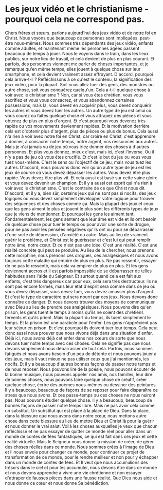 # Les jeux vidéo et le christianisme - pourquoi cela ne correspond pas.

Chers frères et sœurs, parlons aujourd'hui des jeux vidéo et de notre foi en Christ.
Nous voyons que beaucoup de personnes sont impliquées, peut-être nous-mêmes.
Nous sommes très dépendants des jeux vidéo, enfants comme adultes,
et maintenant même les personnes âgées passent beaucoup de temps à jouer.
Nous le voyons dans le train, dans les lieux publics, sur notre lieu de travail,
et cela devient de plus en plus courant.
Et parfois, des personnes viennent me parler de choses importantes,
et je remarque qu'en même temps, elles jouent à quelque chose sur leur smartphone,
et cela devient vraiment assez effrayant.
D'accord, pourquoi cela arrive-t-il ?
Réfléchissons à ce qu'est le contenu, la signification des jeux vidéo, pour la plupart.
Soit vous allez tuer des gens, des monstres ou autre chose,
soit vous conquérez quelqu'un. Cela a-t-il quelque chose à voir avec le christianisme ?
Non, car si vous êtes chrétien, vous vous sacrifiez et vous vous consacrez,
et vous abandonnez certaines possessions, mais là, vous devez en acquérir plus,
vous devez conquérir les autres et vous devez tuer les autres.
Un autre type de jeu est celui où vous courez ou faites quelque chose
et vous attrapez des pièces et vous obtenez de plus en plus d'argent.
Et c'est pourquoi vous devenez très rapide ou vos mouvements deviennent rapides.
Et la motivation derrière cela est d'obtenir plus d'argent, plus de pièces ou plus de bonus.
Cela aussi n'a rien à voir avec notre foi en Christ,
car croire en Christ, c'est apprendre à donner,
à consacrer notre temps, notre argent, nos ressources aux autres.
Mais je n'ai jamais vu de jeu où vous iriez donner des choses à d'autres personnes.
Et plus vous donnez, mieux c'est, mais ici, c'est l'inverse.
Ou il n'y a pas de jeu où vous êtes crucifié.
Et c'est le but du jeu ou vous vous tuez vous-même.
C'est le sens ou l'objectif de ce jeu, mais vous tuez les autres.
D'accord, nous pouvons donc voir qu'un autre type de jeu est les jeux de course
où vous devez dépasser les autres.
Vous devez être plus rapide.
Vous devez être plus vif.
Et cela aussi est basé sur cette vaine gloire et vous devez devenir un champion.
Et il y a aussi cet esprit qui n'a rien à voir avec le christianisme.
C'est le contraire de ce que Christ nous dit.
D'accord, et il y a, bien sûr, certains jeux qui ne sont pas si nocifs,
des jeux logiques où vous devez simplement développer votre logique
pour trouver des séquences et des choses comme ça.
Mais la plupart des jeux et ceux que les gens aiment le plus et jouent le plus
sont les différents types de jeux que je viens de mentionner.
Et pourquoi les gens les aiment tant.
Fondamentalement, les gens sentent que leur âme est vide
et ils ont besoin de quelque chose pour tuer le temps
ou pour avoir une sorte de drogue,
pour ne pas avoir les pensées négatives qu'ils ont
ou pour se débarrasser d'une sorte de dépression, d'anxiété ou autre.
Mais au lieu de vraiment guérir le problème, et Christ est le guérisseur
et c'est lui qui peut remplir notre âme, notre cœur.
Et ce n'est pas une idée.
C'est une réalité.
C'est une réalité concrète qui peut se produire.
Au lieu de le chercher, nous prenons cette morphine,
nous prenons ces drogues, ces analgésiques et nous avons toujours cette maladie
qui empire de plus en plus.
Ne pas ressentir, essayer de ne pas le ressentir, mais cela va empirer de plus en plus.
Et les gens deviennent accros et il est parfois impossible
de se débarrasser de telles habitudes sans l'aide du Seigneur.
Et surtout quand cela est fait aux enfants,
c'est très dangereux car pour eux, cela sera très destructeur.
Ils ne sont pas encore formés, mais leur état d'esprit sera comme dans ce jeu
où vous devez dépasser, vous devez tuer, vous devez amasser plus d'argent.
Et c'est le type de caractère qui sera nourri par ces jeux.
Nous devons donc connaître ce danger.
Et nous devons trouver des moyens de communiquer avec Dieu
au lieu de prendre ces analgésiques.
Nous pouvons dire qu'en prison, les gens tuent le temps
à moins qu'ils ne soient des chrétiens fervents et qu'ils prient.
Mais la plupart du temps, ils tuent simplement le temps.
Et la prison est une parabole pour l'enfer.
Les gens n'apprécient pas leur séjour en prison.
Et c'est pourquoi ils doivent tuer leur temps.
Cela peut donc aussi nous prouver que nous vivons déjà dans une situation d'enfer.
Déjà ici, nous avons déjà cet enfer dans nos cœurs
de sorte que nous devons tuer notre temps avec ces choses.
Cela ne signifie pas que nous devons simplement nous débarrasser de tout cela.
Parfois, nous sommes fatigués et nous avons besoin d'un peu de détente
et nous pouvons jouer à des jeux,
mais il vaut mieux ne pas utiliser ceux que j'ai mentionnés, les nocifs.
Et il y a beaucoup d'autres bonnes façons de passer notre temps et de nous reposer.
Nous pouvons lire de la poésie, nous pouvons écouter de la bonne musique,
nous pouvons appeler nos amis, nos familles, leur dire de bonnes choses,
nous pouvons faire quelque chose de créatif, créer quelque chose,
écrire des poèmes nous-mêmes ou dessiner des peintures.
Il y a beaucoup, beaucoup de façons de se reposer
pour faire disparaître ce stress que nous avons.
Et ces passe-temps ou ces choses ne nous nuiront pas.
Nous pouvons étudier quelque chose.
Il y a beaucoup, beaucoup de bonnes façons de passer notre temps libre.
Mais ne pas avoir cela comme un substitut.
Un substitut qui est placé à la place de Dieu.
Dans la place, dans la blessure que nous avons dans notre cœur,
nous mettons autre chose dans cette blessure au lieu de mettre Dieu et Christ là
pour la guérir et nous donner le vrai salut.
Voilà les choses auxquelles je veux que chacun réfléchisse
et ne pas essayer de quitter ce monde réel pour aller dans un monde de contes de fées fantastiques,
ce qui est fait dans ces jeux et cette réalité virtuelle.
Mais le Seigneur nous donne la mission de créer, de gérer des choses réelles dans ce monde.
Nous sommes créés à l'image de Dieu et Il nous envoie pour changer ce monde,
pour continuer ce projet de transformation de ce monde, pour le rendre meilleur
et non pour y échapper dans un monde de contes de fées.
Et Il veut que nous accumulions des trésors dans le ciel
et pour les accumuler, nous devons être dans ce monde
et nous devons apprendre à vivre une vie chrétienne
et non essayer d'attraper de fausses pièces dans une fausse réalité.
Que Dieu nous aide et nous donne ce cœur
et nous donne Sa bénédiction.

